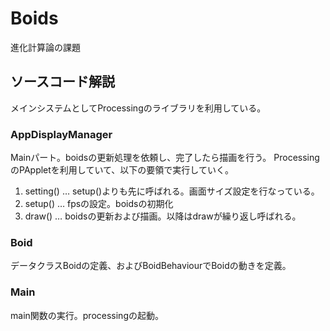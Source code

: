 # Boids
進化計算論の課題

## ソースコード解説
メインシステムとしてProcessingのライブラリを利用している。

### AppDisplayManager
Mainパート。boidsの更新処理を依頼し、完了したら描画を行う。
ProcessingのPAppletを利用していて、以下の要領で実行していく。

1. setting() … setup()よりも先に呼ばれる。画面サイズ設定を行なっている。
2. setup() … fpsの設定。boidsの初期化
3. draw() … boidsの更新および描画。以降はdrawが繰り返し呼ばれる。

### Boid
データクラスBoidの定義、およびBoidBehaviourでBoidの動きを定義。

### Main
main関数の実行。processingの起動。
